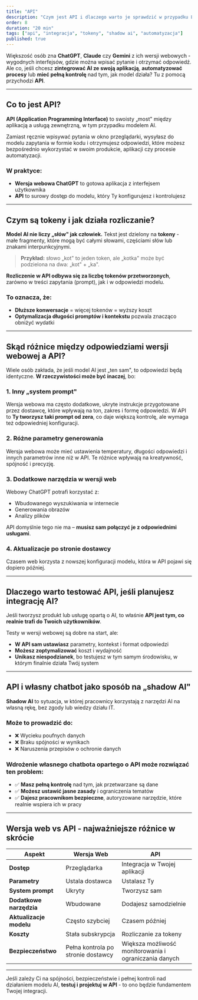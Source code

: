 ```yaml
---
title: "API"
description: "Czym jest API i dlaczego warto je sprawdzić w przypadku LLM"
order: 8
duration: "20 min"
tags: ["api", "integracja", "tokeny", "shadow ai", "automatyzacja"]
published: true
---
```


Większość osób zna **ChatGPT**, **Claude** czy **Gemini** z ich wersji webowych - wygodnych interfejsów, gdzie można wpisać pytanie i otrzymać odpowiedź. Ale co, jeśli chcesz **zintegrować AI ze swoją aplikacją**, **automatyzować procesy** lub **mieć pełną kontrolę** nad tym, jak model działa? Tu z pomocą przychodzi **API**.

---

## Co to jest API?

**API (Application Programming Interface)** to swoisty „most" między aplikacją a usługą zewnętrzną, w tym przypadku modelem AI.

Zamiast ręcznie wpisywać pytania w okno przeglądarki, wysyłasz do modelu zapytania w formie kodu i otrzymujesz odpowiedzi, które możesz bezpośrednio wykorzystać w swoim produkcie, aplikacji czy procesie automatyzacji.

### W praktyce:

- **Wersja webowa ChatGPT** to gotowa aplikacja z interfejsem użytkownika
- **API** to surowy dostęp do modelu, który Ty konfigurujesz i kontrolujesz

---

## Czym są tokeny i jak działa rozliczanie?

**Model AI nie liczy „słów" jak człowiek.** Tekst jest dzielony na **tokeny** - małe fragmenty, które mogą być całymi słowami, częściami słów lub znakami interpunkcyjnymi.

> **Przykład:** słowo „kot" to jeden token, ale „kotka" może być podzielona na dwa: „kot" + „ka".

**Rozliczenie w API odbywa się za liczbę tokenów przetworzonych**, zarówno w treści zapytania (prompt), jak i w odpowiedzi modelu.

### To oznacza, że:

- **Dłuższe konwersacje** = więcej tokenów = wyższy koszt
- **Optymalizacja długości promptów i kontekstu** pozwala znacząco obniżyć wydatki

---

## Skąd różnice między odpowiedziami wersji webowej a API?

Wiele osób zakłada, że jeśli model AI jest „ten sam", to odpowiedzi będą identyczne. **W rzeczywistości może być inaczej**, bo:

### 1. Inny „system prompt"
Wersja webowa ma często dodatkowe, ukryte instrukcje przygotowane przez dostawcę, które wpływają na ton, zakres i formę odpowiedzi. W API to **Ty tworzysz taki prompt od zera**, co daje większą kontrolę, ale wymaga też odpowiedniej konfiguracji.

### 2. Różne parametry generowania
Wersja webowa może mieć ustawienia temperatury, długości odpowiedzi i innych parametrów inne niż w API. Te różnice wpływają na kreatywność, spójność i precyzję.

### 3. Dodatkowe narzędzia w wersji web
Webowy ChatGPT potrafi korzystać z:
- Wbudowanego wyszukiwania w internecie
- Generowania obrazów
- Analizy plików

API domyślnie tego nie ma – **musisz sam połączyć je z odpowiednimi usługami**.

### 4. Aktualizacje po stronie dostawcy
Czasem web korzysta z nowszej konfiguracji modelu, która w API pojawi się dopiero później.

---

## Dlaczego warto testować API, jeśli planujesz integrację AI?

Jeśli tworzysz produkt lub usługę opartą o AI, to właśnie **API jest tym, co realnie trafi do Twoich użytkowników**. 

Testy w wersji webowej są dobre na start, ale:

- **W API sam ustawiasz** parametry, kontekst i format odpowiedzi
- **Możesz zoptymalizować** koszt i wydajność
- **Unikasz niespodzianek**, bo testujesz w tym samym środowisku, w którym finalnie działa Twój system

---

## API i własny chatbot jako sposób na „shadow AI"

**Shadow AI** to sytuacja, w której pracownicy korzystają z narzędzi AI na własną rękę, bez zgody lub wiedzy działu IT. 

### Może to prowadzić do:

- ❌ Wycieku poufnych danych
- ❌ Braku spójności w wynikach
- ❌ Naruszenia przepisów o ochronie danych

### Wdrożenie własnego chatbota opartego o API może rozwiązać ten problem:

- ✅ **Masz pełną kontrolę** nad tym, jak przetwarzane są dane
- ✅ **Możesz ustawić jasne zasady** i ograniczenia tematów
- ✅ **Dajesz pracownikom bezpieczne**, autoryzowane narzędzie, które realnie wspiera ich w pracy

---

## Wersja web vs API - najważniejsze różnice w skrócie

| Aspekt | Wersja Web | API |
|--------|------------|-----|
| **Dostęp** | Przeglądarka | Integracja w Twojej aplikacji |
| **Parametry** | Ustala dostawca | Ustalasz Ty |
| **System prompt** | Ukryty | Tworzysz sam |
| **Dodatkowe narzędzia** | Wbudowane | Dodajesz samodzielnie |
| **Aktualizacje modelu** | Często szybciej | Czasem później |
| **Koszty** | Stała subskrypcja | Rozliczanie za tokeny |
| **Bezpieczeństwo** | Pełna kontrola po stronie dostawcy | Większa możliwość monitorowania i ograniczania danych |

---

Jeśli zależy Ci na spójności, bezpieczeństwie i pełnej kontroli nad działaniem modelu AI, **testuj i projektuj w API** - to ono będzie fundamentem Twojej integracji. 
